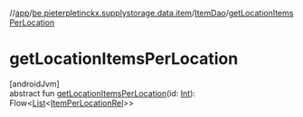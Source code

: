 //[app](../../../index.md)/[be.pieterpletinckx.supplystorage.data.item](../index.md)/[ItemDao](index.md)/[getLocationItemsPerLocation](get-location-items-per-location.md)

# getLocationItemsPerLocation

[androidJvm]\
abstract fun [getLocationItemsPerLocation](get-location-items-per-location.md)(id: [Int](https://kotlinlang.org/api/latest/jvm/stdlib/kotlin/-int/index.html)): Flow&lt;[List](https://kotlinlang.org/api/latest/jvm/stdlib/kotlin.collections/-list/index.html)&lt;[ItemPerLocationRel](../../be.pieterpletinckx.supplystorage.data.itemPerLocation/-item-per-location-rel/index.md)&gt;&gt;
